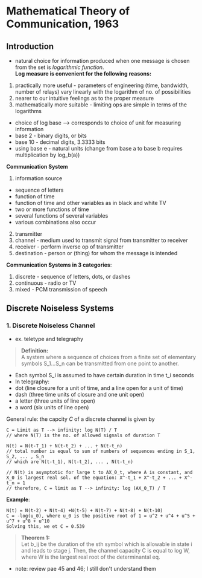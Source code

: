 # Mathematical Theory of Communication, 1963

## Introduction
* natural choice for information produced when one message is chosen from the set is _logarithmic function_.  
**Log measure is convenient for the following reasons:**
1. practically more useful - parameters of engineering (time, bandwidth, number of relays) vary linearly with the logarithm of no. of possibilities
2. nearer to our intuitive feelings as to the proper measure
3. mathematically more suitable - limiting ops are simple in terms of the logarithms
 * choice of log base --> corresponds to choice of unit for measuring information
 * base 2 - binary digits, or bits
 * base 10 - decimal digits, 3.3333 bits
 * using base e - natural units (change from base a to base b requires multiplication by log_b(a))  

**Communication System**  
1. information source 
 * sequence of letters 
 * function of time
 * function of time and other variables as in black and white TV
 * two or more functions of time
 * several functions of several variables
 * various combinations also occur
2. transmitter 
3. channel - medium used to transmit signal from transmitter to receiver
4. receiver - perform inverse op of transmitter
5. destination - person or (thing) for whom the message is intended  

**Communication Systems in 3 categories**: 
1. discrete - sequence of letters, dots, or dashes
2. continuous - radio or TV
3. mixed - PCM transmission of speech

## Discrete Noiseless Systems

### 1. Discrete Noiseless Channel
* ex. teletype and telegraphy
>**Definition:**  
> A system where a sequence of choices from a finite set of elementary symbols S_1...S_n can be transmitted from one point to another.  
* Each symbol S_i is assumed to have certain duration in time t_i seconds
* In telegraphy: 
 * dot (line closure for a unit of time, and a line open for a unit of time)
 * dash (three time units of closure and one unit open)
 * a letter (three units of line open)
 * a word (six units of line open)

General rule: the capcity _C_ of a discrete channel is given by
```
C = Limit as T --> infinity: log N(T) / T
// where N(T) is the no. of allowed signals of duration T

N(t) = N(t-T_1) + N(t-t_2) + ... + N(t-t_n)
// total number is equal to sum of numbers of sequences ending in S_1, S_2, ... , S_n
// which are N(t-t_1), N(t-t_2), ... , N(t-t_n)

// N(t) is asymptotic for large t to AX_0_t, where A is constant, and X_0 is largest real sol. of the equation: X^-t_1 + X^-t_2 + ... + X^-t_n = 1
// therefore, C = limit as T --> infinity: log (AX_0_T) / T
```
**Example**:  
```
N(t) = N(t-2) + N(t-4) +N(t-5) + N(t-7) + N(t-8) + N(t-10)
C = -log(u_0), where u_0 is the positive root of 1 = u^2 + u^4 + u^5 + u^7 + u^8 + u^10
Solving this, we et C = 0.539
```

>**Theorem 1:**  
> Let b_ij be the duration of the sth symbol which is allowable in state i and leads to stage j. Then, the channel capacity C is equal to log W, where W is the largest real root of the determinantal eq.

* note: review pae 45 and 46; I still don't understand them 

